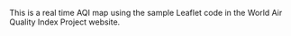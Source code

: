 This is a real time AQI map using the sample Leaflet code in the World Air Quality Index Project website.
